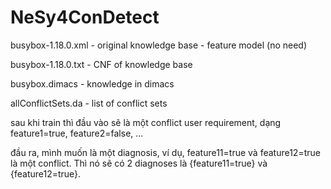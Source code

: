 # NeSy4ConDetect


busybox-1.18.0.xml - original knowledge base  - feature model (no need)

busybox-1.18.0.txt - CNF of knowledge base

busybox.dimacs - knowledge in dimacs

allConflictSets.da - list of conflict sets



sau khi train thì đầu vào sẽ là một conflict user requirement, dạng feature1=true, feature2=false, ...

đầu ra, mình muốn là một diagnosis, ví dụ, feature11=true và feature12=true là một conflict. Thì nó sẽ có 2 diagnoses là {feature11=true} và {feature12=true}.